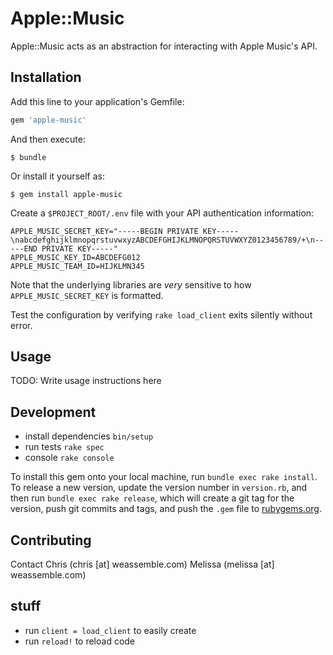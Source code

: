 # Apple::Music

Apple::Music acts as an abstraction for interacting with Apple Music's API.

## Installation

Add this line to your application's Gemfile:

```ruby
gem 'apple-music'
```

And then execute:

    $ bundle

Or install it yourself as:

    $ gem install apple-music

Create a `$PROJECT_ROOT/.env` file with your API authentication information:

    APPLE_MUSIC_SECRET_KEY="-----BEGIN PRIVATE KEY-----\nabcdefghijklmnopqrstuvwxyzABCDEFGHIJKLMNOPQRSTUVWXYZ0123456789/+\n-----END PRIVATE KEY-----"
    APPLE_MUSIC_KEY_ID=ABCDEFG012
    APPLE_MUSIC_TEAM_ID=HIJKLMN345

Note that the underlying libraries are _very_ sensitive to how `APPLE_MUSIC_SECRET_KEY` is formatted.

Test the configuration by verifying `rake load_client` exits silently without error.

## Usage

TODO: Write usage instructions here

## Development

+ install dependencies `bin/setup`
+ run tests `rake spec`
+ console `rake console`

To install this gem onto your local machine, run `bundle exec rake install`. To release a new version, update the version number in `version.rb`, and then run `bundle exec rake release`, which will create a git tag for the version, push git commits and tags, and push the `.gem` file to [rubygems.org](https://rubygems.org).

## Contributing

Contact Chris (chris [at] weassemble.com)
Melissa (melissa [at] weassemble.com)

## stuff

+ run `client = load_client` to easily create
+ run `reload!` to reload code

